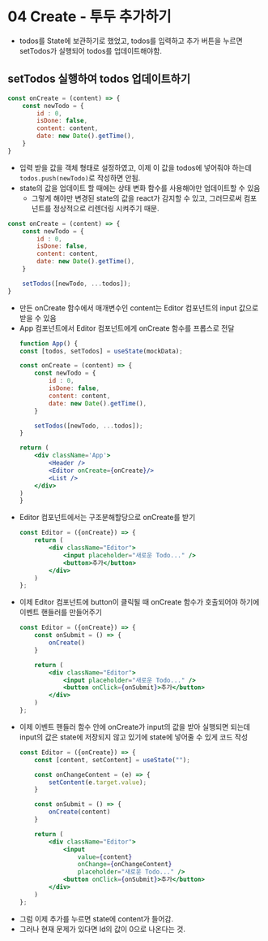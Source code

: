 # 04 Create - 투두 추가하기
- todos를 State에 보관하기로 했었고, todos를 입력하고 추가 버튼을 누르면 setTodos가 실행되어 todos를 업데이트해야함.
## setTodos 실행하여 todos 업데이트하기
```jsx
const onCreate = (content) => {
    const newTodo = {
        id : 0,
        isDone: false,
        content: content,
        date: new Date().getTime(),
    }
}
```
- 입력 받을 값을 객체 형태로 설정하였고, 이제 이 값을 todos에 넣어줘야 하는데 `todos.push(newTodo)`로 작성하면 안됨.
- state의 값을 업데이트 할 때에는 상태 변화 함수를 사용해야만 업데이트할 수 있음
    - 그렇게 해야만 변경된 state의 값을 react가 감지할 수 있고, 그러므로써 컴포넌트를 정상적으로 리렌더링 시켜주기 때문.
```jsx
const onCreate = (content) => {
    const newTodo = {
        id : 0,
        isDone: false,
        content: content,
        date: new Date().getTime(),
    }

    setTodos([newTodo, ...todos]);
}
```
- 만든 onCreate 함수에서 매개변수인 content는 Editor 컴포넌트의 input 값으로 받을 수 있음
- App 컴포넌트에서 Editor 컴포넌트에게 onCreate 함수를 프롭스로 전달
    ```jsx
    function App() {
    const [todos, setTodos] = useState(mockData);

    const onCreate = (content) => {
        const newTodo = {
            id : 0,
            isDone: false,
            content: content,
            date: new Date().getTime(),
        }

        setTodos([newTodo, ...todos]);
    }

    return (
        <div className='App'>
            <Header />
            <Editor onCreate={onCreate}/>
            <List />
        </div>
    )
    }
    ```
- Editor 컴포넌트에서는 구조분해할당으로 onCreate를 받기
    ```jsx
    const Editor = ({onCreate}) => {
        return (
            <div className="Editor">
                <input placeholder="새로운 Todo..." />
                <button>추가</button>
            </div>
        )
    };
    ```
- 이제 Editor 컴포넌트에 button이 클릭될 때 onCreate 함수가 호출되어야 하기에 이벤트 핸들러를 만들어주기
    ```jsx
    const Editor = ({onCreate}) => {
        const onSubmit = () => {
            onCreate()
        }

        return (
            <div className="Editor">
                <input placeholder="새로운 Todo..." />
                <button onClick={onSubmit}>추가</button>
            </div>
        )
    };
    ```
- 이제 이벤트 핸들러 함수 안에 onCreate가 input의 값을 받아 실행되면 되는데 input의 값은 state에 저장되지 않고 있기에 state에 넣어줄 수 있게 코드 작성
    ```jsx
    const Editor = ({onCreate}) => {
        const [content, setContent] = useState("");

        const onChangeContent = (e) => {
            setContent(e.target.value);
        }

        const onSubmit = () => {
            onCreate(content)
        }

        return (
            <div className="Editor">
                <input 
                    value={content}
                    onChange={onChangeContent}
                    placeholder="새로운 Todo..." />
                <button onClick={onSubmit}>추가</button>
            </div>
        )
    };
    ```
- 그럼 이제 추가를 누르면 state에 content가 들어감.
- 그러나 현재 문제가 있다면 Id의 값이 0으로 나온다는 것.
